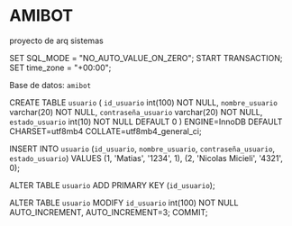 # AMIBOT

proyecto de arq sistemas

SET SQL_MODE = "NO_AUTO_VALUE_ON_ZERO";
START TRANSACTION;
SET time_zone = "+00:00";

Base de datos: `amibot`

CREATE TABLE `usuario` (
`id_usuario` int(100) NOT NULL,
`nombre_usuario` varchar(20) NOT NULL,
`contraseña_usuario` varchar(20) NOT NULL,
`estado_usuario` int(10) NOT NULL DEFAULT 0
) ENGINE=InnoDB DEFAULT CHARSET=utf8mb4 COLLATE=utf8mb4_general_ci;

INSERT INTO `usuario` (`id_usuario`, `nombre_usuario`, `contraseña_usuario`, `estado_usuario`) VALUES
(1, 'Matias', '1234', 1),
(2, 'Nicolas Micieli', '4321', 0);

ALTER TABLE `usuario`
ADD PRIMARY KEY (`id_usuario`);

ALTER TABLE `usuario`
MODIFY `id_usuario` int(100) NOT NULL AUTO_INCREMENT, AUTO_INCREMENT=3;
COMMIT;
